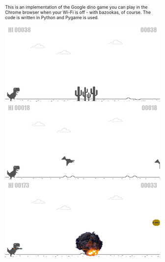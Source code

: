 This is an implementation of the Google dino game you can play in the Chrome browser when your Wi-Fi is off - with bazookas, of course.
The code is written in Python and Pygame is used.

<img src="docs/ui_1.png" >
<img src="docs/ui_2.png">
<img src="docs/ui_3.png">
